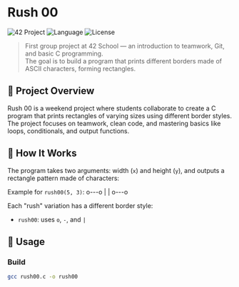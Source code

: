 # Rush 00

![42 Project](https://img.shields.io/badge/42%20School-Project-blue)
![Language](https://img.shields.io/badge/language-C-informational)
![License](https://img.shields.io/badge/status-Completed-success)

> First group project at 42 School — an introduction to teamwork, Git, and basic C programming.  
> The goal is to build a program that prints different borders made of ASCII characters, forming rectangles.

## 📌 Project Overview

Rush 00 is a weekend project where students collaborate to create a C program that prints rectangles of varying sizes using different border styles. The project focuses on teamwork, clean code, and mastering basics like loops, conditionals, and output functions.

## 🧱 How It Works

The program takes two arguments: width (`x`) and height (`y`), and outputs a rectangle pattern made of characters:

Example for `rush00(5, 3)`:
o---o
|   |
o---o

Each "rush" variation has a different border style:
- `rush00`: uses `o`, `-`, and `|`

## 🔧 Usage

### Build

```bash
gcc rush00.c -o rush00

